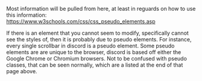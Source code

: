Most information will be pulled from here, at least in reguards on how to use this information: https://www.w3schools.com/css/css_pseudo_elements.asp

If there is an element that you cannot seem to modify, specifically cannot see the styles of, then it is probably due to pseudo elements. For instance, every single scrollbar in discord is a pseudo element. Some pseudo elements are are unique to the browser, discord is based off either the Google Chrome or Chromium browsers. Not to be confused with pseudo classes, that can be seen normally, which are a listed at the end of that page above.
